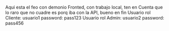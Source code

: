 Aqui esta el feo con demonio Fronted, con trabajo local, ten en Cuenta que lo raro que no cuadre es porq iba con la API, bueno en fin
Usuario rol Cliente: usuario1 password: pass123
Usuario rol Admin: usuario2 password: pass456
